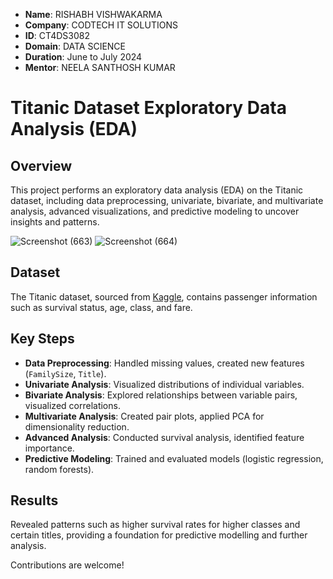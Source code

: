 - **Name**: RISHABH VISHWAKARMA
- **Company**: CODTECH IT SOLUTIONS
- **ID**: CT4DS3082
- **Domain**: DATA SCIENCE
- **Duration**: June to July 2024
- **Mentor**: NEELA SANTHOSH KUMAR


# Titanic Dataset Exploratory Data Analysis (EDA)

## Overview
This project performs an exploratory data analysis (EDA) on the Titanic dataset, including data preprocessing, univariate, bivariate, and multivariate analysis, advanced visualizations, and predictive modeling to uncover insights and patterns.


![Screenshot (663)](https://github.com/user-attachments/assets/ff03f75e-17f3-4c7b-b4b1-b10a3b175712)
![Screenshot (664)](https://github.com/user-attachments/assets/9af5d87a-57ec-4870-ac35-3503438c11f1)

## Dataset
The Titanic dataset, sourced from [Kaggle](https://www.kaggle.com/c/titanic/data), contains passenger information such as survival status, age, class, and fare.

## Key Steps
- **Data Preprocessing**: Handled missing values, created new features (`FamilySize`, `Title`).
- **Univariate Analysis**: Visualized distributions of individual variables.
- **Bivariate Analysis**: Explored relationships between variable pairs, visualized correlations.
- **Multivariate Analysis**: Created pair plots, applied PCA for dimensionality reduction.
- **Advanced Analysis**: Conducted survival analysis, identified feature importance.
- **Predictive Modeling**: Trained and evaluated models (logistic regression, random forests).

## Results
Revealed patterns such as higher survival rates for higher classes and certain titles, providing a foundation for predictive modelling and further analysis.

Contributions are welcome!
